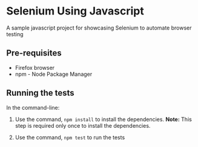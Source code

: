 # Selenium Using Javascript
A sample javascript project for showcasing Selenium to automate browser testing

## Pre-requisites
* Firefox browser
* npm - Node Package Manager

## Running the tests
In the command-line: 

1. Use the command, `npm install` to install the dependencies. 
**Note:** This step is required only once to install the dependencies.

2. Use the command, `npm test` to run the tests 
